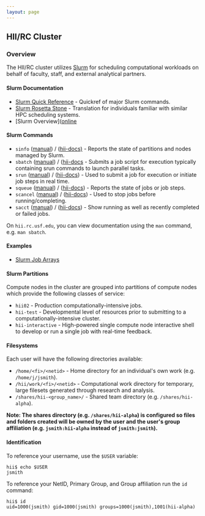 ```yaml
---
layout: page
---
```


## HII/RC Cluster

### Overview

The HII/RC cluster utilizes [Slurm](http://slurm.schedmd.com) for scheduling
computational workloads on behalf of faculty, staff, and external analytical partners.

#### Slurm Documentation

- [Slurm Quick Reference](http://slurm.schedmd.com/pdfs/summary.pdf) - Quickref of major Slurm commands.
- [Slurm Rosetta Stone](http://slurm.schedmd.com/rosetta.pdf) - Translation for individuals familiar with similar HPC scheduling systems.
- [Slurm Overview]([online](http://slurm.schedmd.com/slurm.html)

#### Slurm Commands

- `sinfo` ([manual](http://slurm.schedmd.com/sinfo.html)) / ([hii-docs)](sinfo.html) -
   Reports the state of partitions and nodes managed by Slurm.
- `sbatch` ([manual](http://slurm.schedmd.com/sinfo.html)) / ([hii-docs](sbatch.html) -
   Submits a job script for execution typically containing srun commands to launch parallel tasks.
- `srun`  ([manual](http://slurm.schedmd.com/sinfo.html)) / ([hii-docs](srun.html)) -
   Used to submit a job for execution or initiate job steps in real time.
- `squeue` ([manual](http://slurm.schedmd.com/sinfo.html)) / ([hii-docs](squeue.html)) -
   Reports the state of jobs or job steps.
- `scancel` ([manual](http://slurm.schedmd.com/sinfo.html)) / ([hii-docs](scancel.html)) -
   Used to stop jobs before running/completing.
- `sacct` ([manual](http://slurm.schedmd.com/sinfo.html)) / ([hii-docs](sacct.html)) -
   Show running as well as recently completed or failed jobs.

On `hii.rc.usf.edu`, you can view documentation using the `man` command, e.g. `man sbatch`.

#### Examples

- [Slurm Job Arrays](slurm-arrays.html)

#### Slurm Partitions

Compute nodes in the cluster are grouped into partitions of compute nodes which provide the following classes of service:

- `hii02` - Production computationally-intensive jobs.
- `hii-test` - Developmental level of resources prior to submitting to a computationally-intensive cluster.
- `hii-interactive` - High-powered single compute node interactive shell to develop or run a single job with real-time feedback.

#### Filesystems

Each user will have the following directories available:

- `/home/<fi>/<netid>` - Home directory for an individual's own work (e.g. `/home/j/jsmith`).
- `/hii/work/<fi>/<netid>` - Computational work directory for temporary, large filesets generated through research and analysis.
- `/shares/hii-<group_name>/` - Shared team directory (e.g. `/shares/hii-alpha`).

**Note: The shares directory (e.g. `/shares/hii-alpha`)
  is configured so files and folders created will be owned by the user and the user's group affiliation
  (e.g. `jsmith:hii-alpha` instead of `jsmith:jsmith`).**

#### Identification

To reference your username, use the `$USER` variable:

```
hii$ echo $USER
jsmith
```

To reference your NetID, Primary Group, and Group affiliation run the `id` command:

```
hii$ id
uid=1000(jsmith) gid=1000(jsmith) groups=1000(jsmith),1001(hii-alpha)
```
